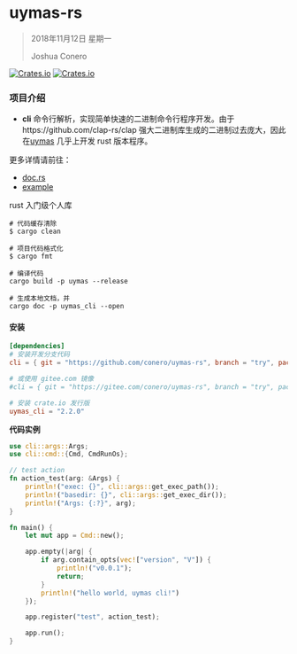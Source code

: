 # uymas-rs

> 2018年11月12日 星期一
>
> Joshua  Conero



[![Crates.io](https://img.shields.io/crates/v/uymas_cli?style=flat-square)](https://crates.io/crates/uymas_cli)
[![Crates.io](https://img.shields.io/crates/d/uymas_cli?style=flat-square)](https://crates.io/crates/uymas_cli)



### 项目介绍

- **cli**  命令行解析，实现简单快速的二进制命令行程序开发。由于https://github.com/clap-rs/clap 强大二进制库生成的二进制过去庞大，因此在[uymas](https://github.com/conero/uymas) 几乎上开发 rust 版本程序。



更多详情请前往：

- [doc.rs](https://crates.io/crates/uymas_cli)
- [example](https://gitee.com/conero/uymas-rs/tree/example/)



rust 入门级个人库

```shell
# 代码缓存清除
$ cargo clean

# 项目代码格式化
$ cargo fmt

# 编译代码
cargo build -p uymas --release

# 生成本地文档，并
cargo doc -p uymas_cli --open
```





#### 安装

```toml
[dependencies]
# 安装开发分支代码
cli = { git = "https://github.com/conero/uymas-rs", branch = "try", package="uymas_cli" }

# 或使用 gitee.com 镜像
#cli = { git = "https://gitee.com/conero/uymas-rs", branch = "try", package="uymas_cli" }

# 安装 crate.io 发行版
uymas_cli = "2.2.0"
```





**代码实例**

```rust
use cli::args::Args;
use cli::cmd::{Cmd, CmdRunOs};

// test action
fn action_test(arg: &Args) {
    println!("exec: {}", cli::args::get_exec_path());
    println!("basedir: {}", cli::args::get_exec_dir());
    println!("Args: {:?}", arg);
}

fn main() {
    let mut app = Cmd::new();

    app.empty(|arg| {
        if arg.contain_opts(vec!["version", "V"]) {
            println!("v0.0.1");
            return;
        }
        println!("hello world, uymas cli!")
    });

    app.register("test", action_test);

    app.run();
}
```

